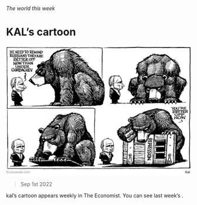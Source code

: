 ###### The world this week

# KAL’s cartoon 

#####  

![image](images/20220903_WWD000.png) 

> Sep 1st 2022 





kal’s cartoon appears weekly in The Economist. You can see last week’s .

